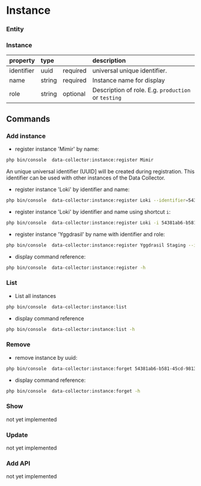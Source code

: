Instance
========

### Entity

### Instance
| property   | type   |          | description                  |
|:-----------|:-------|:---------|:-----------------------------|
| identifier | uuid   | required | universal unique identifier. |
| name       | string | required | Instance name for display    |
| role       | string | optional | Description of role. E.g. `production` or `testing`|


## Commands

### Add instance 

* register instance 'Mimir' by name:
```bash
php bin/console  data-collector:instance:register Mimir
```
An unique universal identifier (UUID] will be created during registration. 
This identifier can be used with other instances of the Data Collector.

* register instance 'Loki' by identifier and name:
```bash
php bin/console  data-collector:instance:register Loki --identifier=54381ab6-b581-45cd-9813-82e0da5fe5e5
```

* register instance 'Loki' by identifier and name using shortcut `i`:
```bash
php bin/console  data-collector:instance:register Loki -i 54381ab6-b581-45cd-9813-82e0da5fe5e5
```
* register instance 'Yggdrasil' by name with identifier and role:
```bash
php bin/console  data-collector:instance:register Yggdrasil Staging --identifier=8b348664-b187-472f-94d2-c88330829708
```

* display command reference:
```bash
php bin/console  data-collector:instance:register -h
```

### List

* List all instances
```bash
php bin/console  data-collector:instance:list
```

* display command reference
```bash
php bin/console  data-collector:instance:list -h
```

### Remove
* remove instance by uuid:
```bash
php bin/console  data-collector:instance:forget 54381ab6-b581-45cd-9813-82e0da5fe5e5
```

* display command reference:
```bash
php bin/console  data-collector:instance:forget -h
```

### Show
not yet implemented

### Update
not yet implemented

### Add API
not yet implemented

